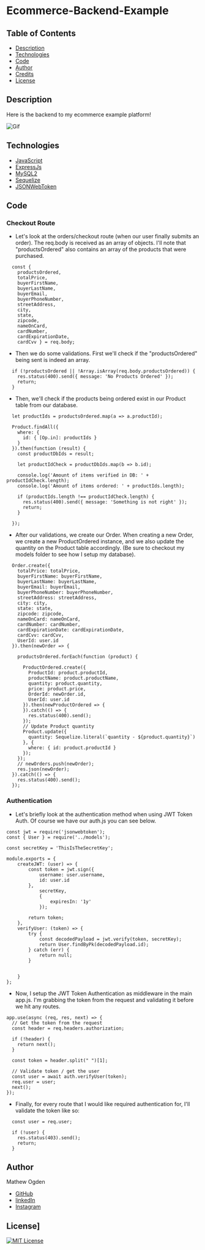 # Ecommerce-Backend-Example

## Table of Contents

- [Description](#Description)
- [Technologies](#Technologies)
- [Code](#Code)
- [Author](#Author)
- [Credits](#Credits)
- [License](#License)

## Description

Here is the backend to my ecommerce example platform!

![Gif](https://media.giphy.com/media/vdpQgerqFaAAQM9hwB/giphy.gif)

## Technologies

- [JavaScript](https://www.w3schools.com/js/)
- [ExpressJs](https://expressjs.com)
- [MySQL2](https://www.npmjs.com/package/mysql2)
- [Sequelize](https://sequelize.org/master/)
- [JSONWebToken](https://www.npmjs.com/package/jsonwebtoken)

## Code

### Checkout Route

- Let's look at the orders/checkout route (when our user finally submits an order). The req.body is received as an array of objects. I'll note that "productsOrdered" also contains an array of the products that were purchased.

```
  const {
    productsOrdered,
    totalPrice,
    buyerFirstName,
    buyerLastName,
    buyerEmail,
    buyerPhoneNumber,
    streetAddress,
    city,
    state,
    zipcode,
    nameOnCard,
    cardNumber,
    cardExpirationDate,
    cardCvv } = req.body;
```

- Then we do some validations. First we'll check if the "productsOrdered" being sent is indeed an array.

```
  if (!productsOrdered || !Array.isArray(req.body.productsOrdered)) {
    res.status(400).send({ message: 'No Products Ordered' });
    return;
  }
```

- Then, we'll check if the products being ordered exist in our Product table from our database.

```
  let productIds = productsOrdered.map(a => a.productId);

  Product.findAll({
    where: {
      id: { [Op.in]: productIds }
    }
  }).then(function (result) {
    const productDbIds = result;

    let productIdCheck = productDbIds.map(b => b.id);

    console.log('Amount of items verified in DB: ' + productIdCheck.length);
    console.log('Amount of items ordered: ' + productIds.length);

    if (productIds.length !== productIdCheck.length) {
      res.status(400).send({ message: 'Something is not right' });
      return;
    }

  });
```

- After our validations, we create our Order. When creating a new Order, we create a new ProductOrdered instance, and we also update the quantity on the Product table accordingly. (Be sure to checkout my models folder to see how I setup my database).

```
  Order.create({
    totalPrice: totalPrice,
    buyerFirstName: buyerFirstName,
    buyerLastName: buyerLastName,
    buyerEmail: buyerEmail,
    buyerPhoneNumber: buyerPhoneNumber,
    streetAddress: streetAddress,
    city: city,
    state: state,
    zipcode: zipcode,
    nameOnCard: nameOnCard,
    cardNumber: cardNumber,
    cardExpirationDate: cardExpirationDate,
    cardCvv: cardCvv,
    UserId: user.id
  }).then(newOrder => {

    productsOrdered.forEach(function (product) {

      ProductOrdered.create({
        ProductId: product.productId,
        productName: product.productName,
        quantity: product.quantity,
        price: product.price,
        OrderId: newOrder.id,
        UserId: user.id
      }).then(newProductOrdered => {
      }).catch(() => {
        res.status(400).send();
      });
      // Update Product quantity
      Product.update({
        quantity: Sequelize.literal(`quantity - ${product.quantity}`)
      }, {
        where: { id: product.productId }
      });
    });
    // newOrders.push(newOrder);
    res.json(newOrder);
  }).catch(() => {
    res.status(400).send();
  });
```

### Authentication

- Let's briefly look at the authentication method when using JWT Token Auth. Of course we have our auth.js you can see below.

```
const jwt = require('jsonwebtoken');
const { User } = require('../models');

const secretKey = 'ThisIsTheSecretKey';

module.exports = {
    createJWT: (user) => {
        const token = jwt.sign({
            username: user.username,
            id: user.id
        },
            secretKey,
            {
                expiresIn: '1y'
            });

        return token;
    },
    verifyUser: (token) => {
        try {
            const decodedPayload = jwt.verify(token, secretKey);
            return User.findByPk(decodedPayload.id);
        } catch (err) {
            return null;
        }


    }
};
```

- Now, I setup the JWT Token Authentication as middleware in the main app.js. I'm grabbing the token from the request and validating it before we hit any routes.

```
app.use(async (req, res, next) => {
  // Get the token from the request
  const header = req.headers.authorization;

  if (!header) {
    return next();
  }

  const token = header.split(" ")[1];

  // Validate token / get the user
  const user = await auth.verifyUser(token);
  req.user = user;
  next();
});
```

- Finally, for every route that I would like required authentication for, I'll validate the token like so:

```
  const user = req.user;

  if (!user) {
    res.status(403).send();
    return;
  }
```

## Author

Mathew Ogden

- [GitHub](https://github.com/mathewogden)
- [linkedIn](https://www.linkedin.com/in/mathew-ogden-b85688220/)
- [Instagram](https://www.instagram.com/matogden_/?hl=en)

## License]

[![MIT License](https://img.shields.io/badge/License-MIT-blue.svg)](https://www.mit.edu/~amini/LICENSE.md)
